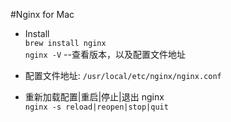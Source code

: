 #Nginx for Mac    
* Install       
  `brew install nginx`   
  `nginx -V`    --查看版本，以及配置文件地址     

* 配置文件地址: `/usr/local/etc/nginx/nginx.conf`     

* 重新加载配置|重启|停止|退出 nginx     
  `nginx -s reload|reopen|stop|quit`       
